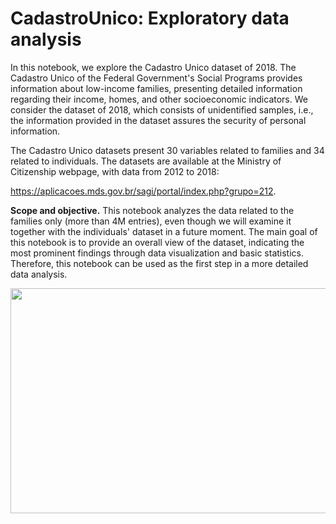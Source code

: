 # CadastroUnico: Exploratory data analysis

In this notebook, we explore the Cadastro Unico dataset of 2018. The Cadastro Unico of the Federal Government's Social Programs provides information about low-income families, presenting detailed information regarding their income, homes, and other socioeconomic indicators. We consider the dataset of 2018, which consists of unidentified samples, i.e., the information provided in the dataset assures the security of personal information.

The Cadastro Unico datasets present 30 variables related to families and 34 related to individuals. The datasets are available at the Ministry of Citizenship webpage, with data from 2012 to 2018:

https://aplicacoes.mds.gov.br/sagi/portal/index.php?grupo=212.

**Scope and objective.** This notebook analyzes the data related to the families only (more than 4M entries), even though we will examine it together with the individuals' dataset in a future moment. The main goal of this notebook is to provide an overall view of the dataset, indicating the most prominent findings through data visualization and basic statistics. Therefore, this notebook can be used as the first step in a more detailed data analysis.

<p align="center">
<img src="https://user-images.githubusercontent.com/4787247/117556139-a865da00-b033-11eb-947c-471d97422a04.png" width="1000" height="360">
</p>
